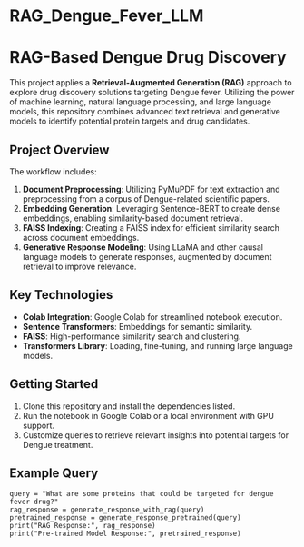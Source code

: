 # RAG_Dengue_Fever_LLM
<h1>RAG-Based Dengue Drug Discovery</h1>

<p>This project applies a <strong>Retrieval-Augmented Generation (RAG)</strong> approach to explore drug discovery solutions targeting Dengue fever. Utilizing the power of machine learning, natural language processing, and large language models, this repository combines advanced text retrieval and generative models to identify potential protein targets and drug candidates.</p>

<h2>Project Overview</h2>
<p>The workflow includes:</p>
<ol>
    <li><strong>Document Preprocessing</strong>: Utilizing PyMuPDF for text extraction and preprocessing from a corpus of Dengue-related scientific papers.</li>
    <li><strong>Embedding Generation</strong>: Leveraging Sentence-BERT to create dense embeddings, enabling similarity-based document retrieval.</li>
    <li><strong>FAISS Indexing</strong>: Creating a FAISS index for efficient similarity search across document embeddings.</li>
    <li><strong>Generative Response Modeling</strong>: Using LLaMA and other causal language models to generate responses, augmented by document retrieval to improve relevance.</li>
</ol>

<h2>Key Technologies</h2>
<ul>
    <li><strong>Colab Integration</strong>: Google Colab for streamlined notebook execution.</li>
    <li><strong>Sentence Transformers</strong>: Embeddings for semantic similarity.</li>
    <li><strong>FAISS</strong>: High-performance similarity search and clustering.</li>
    <li><strong>Transformers Library</strong>: Loading, fine-tuning, and running large language models.</li>
</ul>

<h2>Getting Started</h2>
<ol>
    <li>Clone this repository and install the dependencies listed.</li>
    <li>Run the notebook in Google Colab or a local environment with GPU support.</li>
    <li>Customize queries to retrieve relevant insights into potential targets for Dengue treatment.</li>
</ol>

<h2>Example Query</h2>
<pre><code>query = "What are some proteins that could be targeted for dengue fever drug?"
rag_response = generate_response_with_rag(query)
pretrained_response = generate_response_pretrained(query)
print("RAG Response:", rag_response)
print("Pre-trained Model Response:", pretrained_response)
</code></pre>
